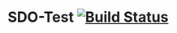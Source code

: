 # SDO-Test [![Build Status](https://app.circleci.com/pipelines/github/DharalPatel/SDO-Test)](https://app.circleci.com/pipelines/github/DharalPatel/SDO-Test)
